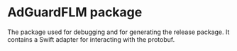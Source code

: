 #  AdGuardFLM package

The package used for debugging and for generating the release package. It contains a Swift adapter for interacting with the protobuf.
